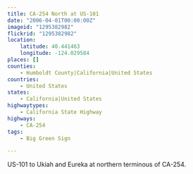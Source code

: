```yaml
---
title: CA-254 North at US-101
date: "2006-04-01T00:00:00Z"
imageid: "1295382982"
flickrid: "1295382982"
location:
    latitude: 40.441463
    longitude: -124.029584
places: []
counties:
    - Humboldt County|California|United States
countries:
    - United States
states:
    - California|United States
highwaytypes:
    - California State Highway
highways:
    - CA-254
tags:
    - Big Green Sign

---
```

US-101 to Ukiah and Eureka at northern terminous of CA-254.